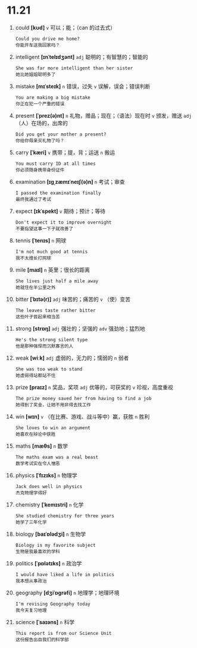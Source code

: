 # 11.21

1. could **[kʊd]** `v` 可以；能；（can 的过去式）

   ```
   Could you drive me home?
   你能开车送我回家吗？
   ```

2. intelligent **[ɪnˈtelɪdʒənt]** `adj` 聪明的；有智慧的；智能的

   ```
   She was far more intelligent than her sister
   她比她姐姐聪明多了
   ```

3. mistake **[mɪˈsteɪk]** `n` 错误，过失 `v` 误解，误会；错误判断

   ```
   You are making a big mistake
   你正在犯一个严重的错误
   ```

4. present **[ˈprez(ə)nt]** `n` 礼物，赠品；现在；（语法）现在时 `v` 颁发，赠送 `adj` （人）在场的，出席的

   ```
   Did you get your mother a present?
   你给你母亲买礼物了吗？
   ```

5. carry **[ˈkæri]** `v` 携带；提，背；运送 `n` 搬运

   ```
   You must carry ID at all times
   你必须随身携带身份证件
   ```

6. examination **[ɪɡˌzæmɪˈneɪʃ(ə)n]** `n` 考试；审查

   ```
   I passed the examination finally
   最终我通过了考试
   ```

7. expect **[ɪkˈspekt]** `v` 期待；预计；等待

   ```
   Don't expect it to improve overnight
   不要指望这事一下子就改善了
   ```

8. tennis **[ˈtenɪs]** `n` 网球

   ```
   I'm not much good at tennis
   我不太擅长打网球
   ```

9. mile **[maɪl]** `n` 英里；很长的距离

   ```
   She lives just half a mile away
   她就住在半公里之外
   ```

10. bitter **[ˈbɪtə(r)]** `adj` 味苦的；痛苦的 `v` （使）变苦

    ```
    The leaves taste rather bitter
    这些叶子尝起来相当苦
    ```

11. strong **[strɒŋ]** `adj` 强壮的；坚强的 `adv` 强劲地；猛烈地

    ```
    He's the strong silent type
    他是那种强悍而沉默寡言的人
    ```

12. weak **[wiːk]** `adj` 虚弱的，无力的；懦弱的 `n` 弱者

    ```
    She was too weak to stand
    她虚弱得站都站不住
    ```

13. prize **[praɪz]** `n` 奖品，奖项 `adj` 优等的，可获奖的 `v` 珍视，高度重视

    ```
    The prize money saved her from having to find a job
    她得到了奖金，让她不用非得去找工作
    ```

14. win **[wɪn]** `v` （在比赛、游戏、战斗等中）赢，获胜 `n` 胜利

    ```
    She loves to win an argument
    她喜欢在辩论中获胜
    ```

15. maths **[mæθs]** `n` 数学

    ```
    The maths exam was a real beast
    数学考试实在令人憎恶
    ```

16. physics **[ˈfɪzɪks]** `n` 物理学

    ```
    Jack does well in physics
    杰克物理学得好
    ```

17. chemistry **[ˈkemɪstri]** `n` 化学

    ```
    She studied chemistry for three years
    她学了三年化学
    ```

18. biology **[baɪˈɒlədʒi]** `n` 生物学

    ```
    Biology is my favorite subject
    生物是我最喜欢的学科
    ```

19. politics **[ˈpɒlətɪks]** `n` 政治学

    ```
    I would have liked a life in politics
    我本想从事政治
    ```

20. geography **[dʒiˈɒɡrəfi]** `n` 地理学；地理环境

    ```
    I'm revising Geography today
    我今天复习地理
    ```

21. science **[ˈsaɪəns]** `n` 科学

    ```
    This report is from our Science Unit
    这份报告出自我们的科学部
    ```
